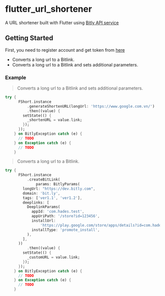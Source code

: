 # flutter_url_shortener

A URL shortener built with Flutter using [Bitly API service](https://dev.bitly.com/api-reference)

## Getting Started 

First, you need to register account and get token from [here](https://bitly.com/)

* Converts a long url to a Bitlink.
* Converts a long url to a Bitlink and sets additional parameters.

### Example

> Converts a long url to a Bitlink and sets additional parameters.

~~~dart
try {
      FShort.instance
          .generateShortenURL(longUrl: 'https://www.google.com.vn/')
          .then((value) {
        setState(() {
          _shortenURL = value.link;
        });
      });
    } on BitlyException catch (e) {
      // TODO
    } on Exception catch (e) {
      // TODO
    }
~~~

> Converts a long url to a Bitlink.

~~~dart
try {
      FShort.instance
          .createBitLink(
              params: BitlyParams(
        longUrl: "https://dev.bitly.com",
        domain: 'bit.ly',
        tags: ['ver1.1', 'ver1.2'],
        deeplinks: [
          DeeplinkParams(
            appId: 'com.hades.test',
            appUriPath: '/store?id=123456',
            installUrl:
                'https://play.google.com/store/apps/details?id=com.hades.test&hl=en_US',
            installType: 'promote_install',
          ),
        ],
      ))
          .then((value) {
        setState(() {
          _customURL = value.link;
        });
      });
    } on BitlyException catch (e) {
      // TODO
    } on Exception catch (e) {
      // TODO
    }
~~~